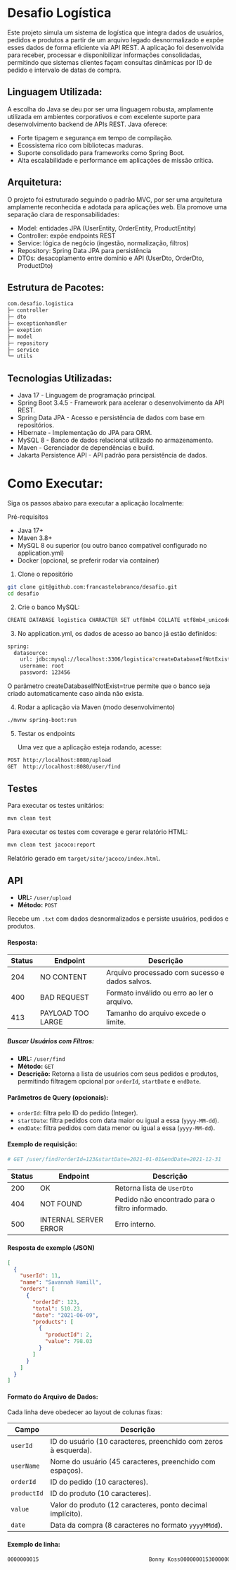 # Desafio Logística
Este projeto simula um sistema de logística que integra dados de usuários, pedidos e produtos a partir de um arquivo legado desnormalizado e expõe esses dados de forma eficiente via API REST. A aplicação foi desenvolvida para receber, processar e disponibilizar informações consolidadas, permitindo que sistemas clientes façam consultas dinâmicas por ID de pedido e intervalo de datas de compra.
## Linguagem Utilizada:
A escolha do Java se deu por ser uma linguagem robusta, amplamente utilizada em ambientes corporativos e com excelente suporte para desenvolvimento backend de APIs REST. Java oferece:
- Forte tipagem e segurança em tempo de compilação.
- Ecossistema rico com bibliotecas maduras.
- Suporte consolidado para frameworks como Spring Boot.
- Alta escalabilidade e performance em aplicações de missão crítica.

## Arquitetura:
O projeto foi estruturado seguindo o padrão MVC, por ser uma arquitetura amplamente reconhecida e adotada para aplicações web. Ela promove uma separação clara de responsabilidades:
- Model: entidades JPA (UserEntity, OrderEntity, ProductEntity)
- Controller: expõe endpoints REST
- Service: lógica de negócio (ingestão, normalização, filtros)
- Repository: Spring Data JPA para persistência
- DTOs: desacoplamento entre domínio e API (UserDto, OrderDto, ProductDto)

## Estrutura de Pacotes:
```bash
com.desafio.logistica
├─ controller
├─ dto
├─ exceptionhandler
├─ exeption
├─ model
├─ repository
├─ service
└─ utils
```
## Tecnologias Utilizadas:
- Java 17 - Linguagem de programação principal.
- Spring Boot 3.4.5 - Framework para acelerar o desenvolvimento da API REST.
- Spring Data JPA - Acesso e persistência de dados com base em repositórios.
- Hibernate - Implementação do JPA para ORM.
- MySQL 8 - Banco de dados relacional utilizado no armazenamento.
- Maven - Gerenciador de dependências e build.
- Jakarta Persistence API - API padrão para persistência de dados.

# Como Executar:
Siga os passos abaixo para executar a aplicação localmente:

Pré-requisitos
- Java 17+
- Maven 3.8+
- MySQL 8 ou superior (ou outro banco compatível configurado no application.yml)
- Docker (opcional, se preferir rodar via container)
1. Clone o repositório
```bash
git clone git@github.com:francastelobranco/desafio.git
cd desafio
```
2. Crie o banco MySQL:
```bash
CREATE DATABASE logistica CHARACTER SET utf8mb4 COLLATE utf8mb4_unicode_ci;
```
3. No application.yml, os dados de acesso ao banco já estão definidos:
```bash
spring:
  datasource:
    url: jdbc:mysql://localhost:3306/logistica?createDatabaseIfNotExist=true&serverTimezone=UTC
    username: root
    password: 123456
```
O parâmetro createDatabaseIfNotExist=true permite que o banco seja criado automaticamente caso ainda não exista.

4. Rodar a aplicação via Maven (modo desenvolvimento)
```bash
./mvnw spring-boot:run
```
5. Testar os endpoints
   
   Uma vez que a aplicação esteja rodando, acesse:
```bash
POST http://localhost:8080/upload
GET  http://localhost:8080/user/find
```

## Testes
Para executar os testes unitários:
```bash
mvn clean test
```
Para executar os testes com coverage e gerar relatório HTML:
```bash
mvn clean test jacoco:report
```
Relatório gerado em `target/site/jacoco/index.html`.


## API
- **URL:** `/user/upload`
- **Método:** `POST`

Recebe um `.txt` com dados desnormalizados e persiste usuários, pedidos e produtos.

#### Resposta:

| Status | Endpoint          | Descrição                                      | 
|--------|-------------------|------------------------------------------------| 
| 204    | NO CONTENT        | Arquivo processado com sucesso e dados salvos. |
| 400    | BAD REQUEST       | Formato inválido ou erro ao ler o arquivo.     |
| 413    | PAYLOAD TOO LARGE | Tamanho do arquivo excede o limite.            |

##### Buscar Usuários com Filtros:
- **URL:** `/user/find`
- **Método:** `GET`
- **Descrição:** Retorna a lista de usuários com seus pedidos e produtos, permitindo filtragem opcional por `orderId`, `startDate` e `endDate`.
#### Parâmetros de Query (opcionais):
- `orderId`: filtra pelo ID do pedido (Integer).
- `startDate`: filtra pedidos com data maior ou igual a essa (`yyyy-MM-dd`).
- `endDate`: filtra pedidos com data menor ou igual a essa (`yyyy-MM-dd`).

#### Exemplo de requisição:
```bash
# GET /user/find?orderId=123&startDate=2021-01-01&endDate=2021-12-31
```

| Status | Endpoint              | Descrição                                      | 
|--------|-----------------------|------------------------------------------------| 
| 200    | OK                    | Retorna lista de `UserDto`                     |
| 404    | NOT FOUND             | Pedido não encontrado para o filtro informado. |
| 500    | INTERNAL SERVER ERROR | Erro interno.                                  |
#### Resposta de exemplo (JSON)
```json
[
  {
    "userId": 11,
    "name": "Savannah Hamill",
    "orders": [
      {
        "orderId": 123,
        "total": 510.23,
        "date": "2021-06-09",
        "products": [
          {
            "productId": 2,
            "value": 798.03
          }
        ]
      }
    ]
  }
]
```
#### Formato do Arquivo de Dados:
Cada linha deve obedecer ao layout de colunas fixas:

| Campo      | Descrição                                                                 |
|------------|---------------------------------------------------------------------------|
| `userId`   | ID do usuário (10 caracteres, preenchido com zeros à esquerda).           |
| `userName` | Nome do usuário (45 caracteres, preenchido com espaços).                  |
| `orderId`  | ID do pedido (10 caracteres).                                             |
| `productId`| ID do produto (10 caracteres).                                            |
| `value`    | Valor do produto (12 caracteres, ponto decimal implícito).                |
| `date`     | Data da compra (8 caracteres no formato `yyyyMMdd`).                      |

#### Exemplo de linha:
```bash
0000000015                                   Bonny Koss00000001530000000004        80.820210701
```
